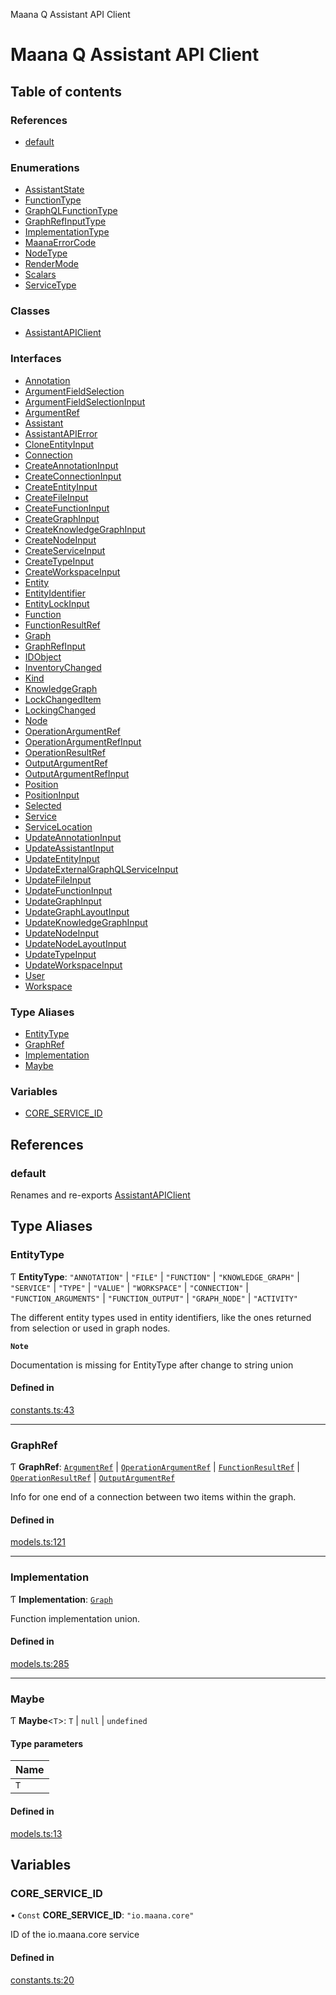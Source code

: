 Maana Q Assistant API Client

# Maana Q Assistant API Client

## Table of contents

### References

- [default](README.md#default)

### Enumerations

- [AssistantState](enums/AssistantState.md)
- [FunctionType](enums/FunctionType.md)
- [GraphQLFunctionType](enums/GraphQLFunctionType.md)
- [GraphRefInputType](enums/GraphRefInputType.md)
- [ImplementationType](enums/ImplementationType.md)
- [MaanaErrorCode](enums/MaanaErrorCode.md)
- [NodeType](enums/NodeType.md)
- [RenderMode](enums/RenderMode.md)
- [Scalars](enums/Scalars.md)
- [ServiceType](enums/ServiceType.md)

### Classes

- [AssistantAPIClient](classes/AssistantAPIClient.md)

### Interfaces

- [Annotation](interfaces/Annotation.md)
- [ArgumentFieldSelection](interfaces/ArgumentFieldSelection.md)
- [ArgumentFieldSelectionInput](interfaces/ArgumentFieldSelectionInput.md)
- [ArgumentRef](interfaces/ArgumentRef.md)
- [Assistant](interfaces/Assistant.md)
- [AssistantAPIError](interfaces/AssistantAPIError.md)
- [CloneEntityInput](interfaces/CloneEntityInput.md)
- [Connection](interfaces/Connection.md)
- [CreateAnnotationInput](interfaces/CreateAnnotationInput.md)
- [CreateConnectionInput](interfaces/CreateConnectionInput.md)
- [CreateEntityInput](interfaces/CreateEntityInput.md)
- [CreateFileInput](interfaces/CreateFileInput.md)
- [CreateFunctionInput](interfaces/CreateFunctionInput.md)
- [CreateGraphInput](interfaces/CreateGraphInput.md)
- [CreateKnowledgeGraphInput](interfaces/CreateKnowledgeGraphInput.md)
- [CreateNodeInput](interfaces/CreateNodeInput.md)
- [CreateServiceInput](interfaces/CreateServiceInput.md)
- [CreateTypeInput](interfaces/CreateTypeInput.md)
- [CreateWorkspaceInput](interfaces/CreateWorkspaceInput.md)
- [Entity](interfaces/Entity.md)
- [EntityIdentifier](interfaces/EntityIdentifier.md)
- [EntityLockInput](interfaces/EntityLockInput.md)
- [Function](interfaces/Function.md)
- [FunctionResultRef](interfaces/FunctionResultRef.md)
- [Graph](interfaces/Graph.md)
- [GraphRefInput](interfaces/GraphRefInput.md)
- [IDObject](interfaces/IDObject.md)
- [InventoryChanged](interfaces/InventoryChanged.md)
- [Kind](interfaces/Kind.md)
- [KnowledgeGraph](interfaces/KnowledgeGraph.md)
- [LockChangedItem](interfaces/LockChangedItem.md)
- [LockingChanged](interfaces/LockingChanged.md)
- [Node](interfaces/Node.md)
- [OperationArgumentRef](interfaces/OperationArgumentRef.md)
- [OperationArgumentRefInput](interfaces/OperationArgumentRefInput.md)
- [OperationResultRef](interfaces/OperationResultRef.md)
- [OutputArgumentRef](interfaces/OutputArgumentRef.md)
- [OutputArgumentRefInput](interfaces/OutputArgumentRefInput.md)
- [Position](interfaces/Position.md)
- [PositionInput](interfaces/PositionInput.md)
- [Selected](interfaces/Selected.md)
- [Service](interfaces/Service.md)
- [ServiceLocation](interfaces/ServiceLocation.md)
- [UpdateAnnotationInput](interfaces/UpdateAnnotationInput.md)
- [UpdateAssistantInput](interfaces/UpdateAssistantInput.md)
- [UpdateEntityInput](interfaces/UpdateEntityInput.md)
- [UpdateExternalGraphQLServiceInput](interfaces/UpdateExternalGraphQLServiceInput.md)
- [UpdateFileInput](interfaces/UpdateFileInput.md)
- [UpdateFunctionInput](interfaces/UpdateFunctionInput.md)
- [UpdateGraphInput](interfaces/UpdateGraphInput.md)
- [UpdateGraphLayoutInput](interfaces/UpdateGraphLayoutInput.md)
- [UpdateKnowledgeGraphInput](interfaces/UpdateKnowledgeGraphInput.md)
- [UpdateNodeInput](interfaces/UpdateNodeInput.md)
- [UpdateNodeLayoutInput](interfaces/UpdateNodeLayoutInput.md)
- [UpdateTypeInput](interfaces/UpdateTypeInput.md)
- [UpdateWorkspaceInput](interfaces/UpdateWorkspaceInput.md)
- [User](interfaces/User.md)
- [Workspace](interfaces/Workspace.md)

### Type Aliases

- [EntityType](README.md#entitytype)
- [GraphRef](README.md#graphref)
- [Implementation](README.md#implementation)
- [Maybe](README.md#maybe)

### Variables

- [CORE\_SERVICE\_ID](README.md#core_service_id)

## References

### default

Renames and re-exports [AssistantAPIClient](classes/AssistantAPIClient.md)

## Type Aliases

### EntityType

Ƭ **EntityType**: ``"ANNOTATION"`` \| ``"FILE"`` \| ``"FUNCTION"`` \| ``"KNOWLEDGE_GRAPH"`` \| ``"SERVICE"`` \| ``"TYPE"`` \| ``"VALUE"`` \| ``"WORKSPACE"`` \| ``"CONNECTION"`` \| ``"FUNCTION_ARGUMENTS"`` \| ``"FUNCTION_OUTPUT"`` \| ``"GRAPH_NODE"`` \| ``"ACTIVITY"``

The different entity types used in entity identifiers, like the ones returned
from selection or used in graph nodes.

**`Note`**

Documentation is missing for EntityType after change to string union

#### Defined in

[constants.ts:43](https://github.com/maana-io/q-assistant-client/blob/develop/src/constants.ts#L43)

___

### GraphRef

Ƭ **GraphRef**: [`ArgumentRef`](interfaces/ArgumentRef.md) \| [`OperationArgumentRef`](interfaces/OperationArgumentRef.md) \| [`FunctionResultRef`](interfaces/FunctionResultRef.md) \| [`OperationResultRef`](interfaces/OperationResultRef.md) \| [`OutputArgumentRef`](interfaces/OutputArgumentRef.md)

Info for one end of a connection between two items within the graph.

#### Defined in

[models.ts:121](https://github.com/maana-io/q-assistant-client/blob/develop/src/models.ts#L121)

___

### Implementation

Ƭ **Implementation**: [`Graph`](interfaces/Graph.md)

Function implementation union.

#### Defined in

[models.ts:285](https://github.com/maana-io/q-assistant-client/blob/develop/src/models.ts#L285)

___

### Maybe

Ƭ **Maybe**<`T`\>: `T` \| ``null`` \| `undefined`

#### Type parameters

| Name |
| :------ |
| `T` |

#### Defined in

[models.ts:13](https://github.com/maana-io/q-assistant-client/blob/develop/src/models.ts#L13)

## Variables

### CORE\_SERVICE\_ID

• `Const` **CORE\_SERVICE\_ID**: ``"io.maana.core"``

ID of the io.maana.core service

#### Defined in

[constants.ts:20](https://github.com/maana-io/q-assistant-client/blob/develop/src/constants.ts#L20)
